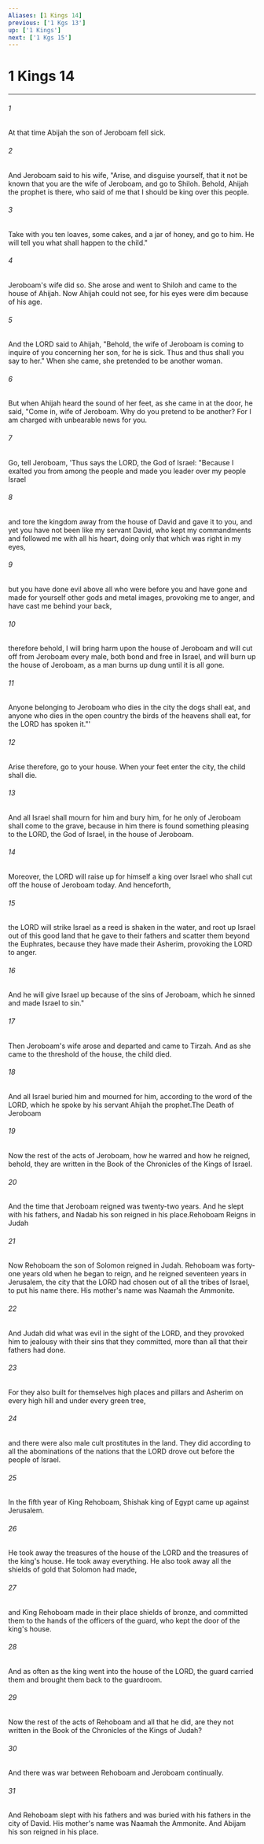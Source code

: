 ```yaml
---
Aliases: [1 Kings 14]
previous: ['1 Kgs 13']
up: ['1 Kings']
next: ['1 Kgs 15']
---
```

# 1 Kings 14

***

 

###### 1 
At that time Abijah the son of Jeroboam fell sick. 
 

###### 2 
And Jeroboam said to his wife, "Arise, and disguise yourself, that it not be known that you are the wife of Jeroboam, and go to Shiloh. Behold, Ahijah the prophet is there, who said of me that I should be king over this people. 
 

###### 3 
Take with you ten loaves, some cakes, and a jar of honey, and go to him. He will tell you what shall happen to the child."
 
 

###### 4 
Jeroboam's wife did so. She arose and went to Shiloh and came to the house of Ahijah. Now Ahijah could not see, for his eyes were dim because of his age. 
 

###### 5 
And the LORD said to Ahijah, "Behold, the wife of Jeroboam is coming to inquire of you concerning her son, for he is sick. Thus and thus shall you say to her."
 When she came, she pretended to be another woman. 
 

###### 6 
But when Ahijah heard the sound of her feet, as she came in at the door, he said, "Come in, wife of Jeroboam. Why do you pretend to be another? For I am charged with unbearable news for you. 
 

###### 7 
Go, tell Jeroboam, 'Thus says the LORD, the God of Israel: "Because I exalted you from among the people and made you leader over my people Israel 
 

###### 8 
and tore the kingdom away from the house of David and gave it to you, and yet you have not been like my servant David, who kept my commandments and followed me with all his heart, doing only that which was right in my eyes, 
 

###### 9 
but you have done evil above all who were before you and have gone and made for yourself other gods and metal images, provoking me to anger, and have cast me behind your back, 
 

###### 10 
therefore behold, I will bring harm upon the house of Jeroboam and will cut off from Jeroboam every male, both bond and free in Israel, and will burn up the house of Jeroboam, as a man burns up dung until it is all gone. 
 

###### 11 
Anyone belonging to Jeroboam who dies in the city the dogs shall eat, and anyone who dies in the open country the birds of the heavens shall eat, for the LORD has spoken it."' 
 

###### 12 
Arise therefore, go to your house. When your feet enter the city, the child shall die. 
 

###### 13 
And all Israel shall mourn for him and bury him, for he only of Jeroboam shall come to the grave, because in him there is found something pleasing to the LORD, the God of Israel, in the house of Jeroboam. 
 

###### 14 
Moreover, the LORD will raise up for himself a king over Israel who shall cut off the house of Jeroboam today. And henceforth, 
 

###### 15 
the LORD will strike Israel as a reed is shaken in the water, and root up Israel out of this good land that he gave to their fathers and scatter them beyond the Euphrates, because they have made their Asherim, provoking the LORD to anger. 
 

###### 16 
And he will give Israel up because of the sins of Jeroboam, which he sinned and made Israel to sin."
 
 

###### 17 
Then Jeroboam's wife arose and departed and came to Tirzah. And as she came to the threshold of the house, the child died. 
 

###### 18 
And all Israel buried him and mourned for him, according to the word of the LORD, which he spoke by his servant Ahijah the prophet.The Death of Jeroboam
 
 

###### 19 
Now the rest of the acts of Jeroboam, how he warred and how he reigned, behold, they are written in the Book of the Chronicles of the Kings of Israel. 
 

###### 20 
And the time that Jeroboam reigned was twenty-two years. And he slept with his fathers, and Nadab his son reigned in his place.Rehoboam Reigns in Judah
 
 

###### 21 
Now Rehoboam the son of Solomon reigned in Judah. Rehoboam was forty-one years old when he began to reign, and he reigned seventeen years in Jerusalem, the city that the LORD had chosen out of all the tribes of Israel, to put his name there. His mother's name was Naamah the Ammonite. 
 

###### 22 
And Judah did what was evil in the sight of the LORD, and they provoked him to jealousy with their sins that they committed, more than all that their fathers had done. 
 

###### 23 
For they also built for themselves high places and pillars and Asherim on every high hill and under every green tree, 
 

###### 24 
and there were also male cult prostitutes in the land. They did according to all the abominations of the nations that the LORD drove out before the people of Israel.
 
 

###### 25 
In the fifth year of King Rehoboam, Shishak king of Egypt came up against Jerusalem. 
 

###### 26 
He took away the treasures of the house of the LORD and the treasures of the king's house. He took away everything. He also took away all the shields of gold that Solomon had made, 
 

###### 27 
and King Rehoboam made in their place shields of bronze, and committed them to the hands of the officers of the guard, who kept the door of the king's house. 
 

###### 28 
And as often as the king went into the house of the LORD, the guard carried them and brought them back to the guardroom.
 
 

###### 29 
Now the rest of the acts of Rehoboam and all that he did, are they not written in the Book of the Chronicles of the Kings of Judah? 
 

###### 30 
And there was war between Rehoboam and Jeroboam continually. 
 

###### 31 
And Rehoboam slept with his fathers and was buried with his fathers in the city of David. His mother's name was Naamah the Ammonite. And Abijam his son reigned in his place.
 
